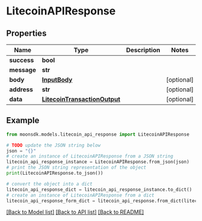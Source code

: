 # LitecoinAPIResponse


## Properties

Name | Type | Description | Notes
------------ | ------------- | ------------- | -------------
**success** | **bool** |  | 
**message** | **str** |  | 
**body** | [**InputBody**](InputBody.md) |  | [optional] 
**address** | **str** |  | [optional] 
**data** | [**LitecoinTransactionOutput**](LitecoinTransactionOutput.md) |  | [optional] 

## Example

```python
from moonsdk.models.litecoin_api_response import LitecoinAPIResponse

# TODO update the JSON string below
json = "{}"
# create an instance of LitecoinAPIResponse from a JSON string
litecoin_api_response_instance = LitecoinAPIResponse.from_json(json)
# print the JSON string representation of the object
print(LitecoinAPIResponse.to_json())

# convert the object into a dict
litecoin_api_response_dict = litecoin_api_response_instance.to_dict()
# create an instance of LitecoinAPIResponse from a dict
litecoin_api_response_form_dict = litecoin_api_response.from_dict(litecoin_api_response_dict)
```
[[Back to Model list]](../README.md#documentation-for-models) [[Back to API list]](../README.md#documentation-for-api-endpoints) [[Back to README]](../README.md)



